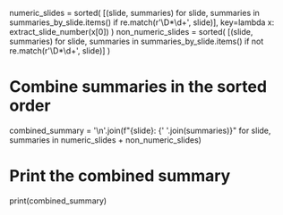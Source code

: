 numeric_slides = sorted(
    [(slide, summaries) for slide, summaries in summaries_by_slide.items() if re.match(r'\D*\d+', slide)], 
    key=lambda x: extract_slide_number(x[0])
)
non_numeric_slides = sorted(
    [(slide, summaries) for slide, summaries in summaries_by_slide.items() if not re.match(r'\D*\d+', slide)]
)

# Combine summaries in the sorted order
combined_summary = '\n'.join(f"{slide}: {' '.join(summaries)}" for slide, summaries in numeric_slides + non_numeric_slides)

# Print the combined summary
print(combined_summary)
